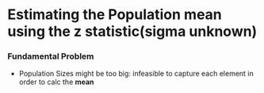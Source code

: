 # Estimating the Population mean using the z statistic(sigma unknown)

### Fundamental Problem
- Population Sizes might be too big: infeasible to capture each element in order to calc the **mean**


